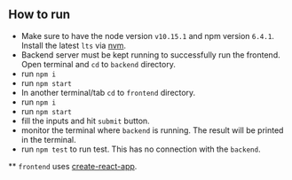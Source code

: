## **How to run**

- Make sure to have the node version `v10.15.1` and npm version `6.4.1`. Install the latest `lts` via [nvm](https://github.com/creationix/nvm).
- Backend server must be kept running to successfully run the frontend. Open terminal and `cd` to `backend` directory.
- run `npm i`
- run `npm start`
- In another terminal/tab `cd` to `frontend` directory.
- run `npm i`
- run `npm start`
- fill the inputs and hit `submit` button.
- monitor the terminal where `backend` is running. The result will be printed in the terminal.
- run `npm test` to run test. This has no connection with the `backend`.

** `frontend` uses [create-react-app](https://facebook.github.io/create-react-app/).